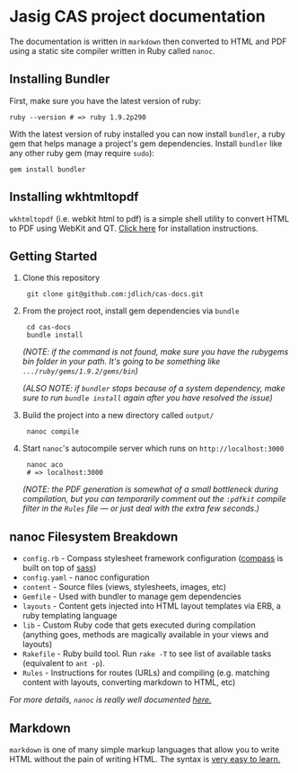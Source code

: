 # Jasig CAS project documentation

The documentation is written in `markdown` then converted to HTML and PDF using a static site compiler written in Ruby called `nanoc`.

## Installing Bundler

First, make sure you have the latest version of ruby:

	ruby --version # => ruby 1.9.2p290

With the latest version of ruby installed you can now install `bundler`, a ruby gem that helps manage a project's gem dependencies. Install `bundler` like any other ruby gem (may require `sudo`):

	gem install bundler

## Installing wkhtmltopdf

`wkhtmltopdf` (i.e. webkit html to pdf) is a simple shell utility to convert HTML to PDF using WebKit and QT. [Click here](https://github.com/jdpace/PDFKit/wiki/Installing-WKHTMLTOPDF) for installation instructions.

## Getting Started

1. Clone this repository

		git clone git@github.com:jdlich/cas-docs.git

2. From the project root, install gem dependencies via `bundle`

		cd cas-docs
		bundle install

	*(NOTE: if the command is not found, make sure you have the rubygems bin folder in your path. It's going to be something like `.../ruby/gems/1.9.2/gems/bin`)*
	
	*(ALSO NOTE: if `bundler` stops because of a system dependency, make sure to run `bundle install` again after you have resolved the issue)*

3. Build the project into a new directory called `output/`

		nanoc compile

4. Start `nanoc`'s autocompile server which runs on `http://localhost:3000`

		nanoc aco
		# => localhost:3000

	*(NOTE: the PDF generation is somewhat of a small bottleneck during compilation, but you can temporarily comment out the `:pdfkit` compile filter in the `Rules` file — or just deal with the extra few seconds.)*

## nanoc Filesystem Breakdown

* `config.rb` - Compass stylesheet framework configuration ([compass](http://compass-style.org/) is built on top of [sass](http://sass-lang.com/))
* `config.yaml` - nanoc configuration
* `content` - Source files (views, stylesheets, images, etc)
* `Gemfile` - Used with bundler to manage gem dependencies
* `layouts` - Content gets injected into HTML layout templates via ERB, a ruby templating language
* `lib` - Custom Ruby code that gets executed during compilation (anything goes, methods are magically available in your views and layouts)
* `Rakefile` - Ruby build tool. Run `rake -T` to see list of available tasks (equivalent to `ant -p`).
* `Rules` - Instructions for routes (URLs) and compiling (e.g. matching content with layouts, converting markdown to HTML, etc)

*For more details, `nanoc` is really well documented [here.](http://nanoc.stoneship.org/docs/)*

## Markdown

`markdown` is one of many simple markup languages that allow you to write HTML without the pain of writing HTML. The syntax is [very easy to learn.](http://daringfireball.net/projects/markdown/syntax)